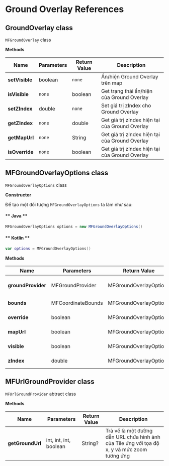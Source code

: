# Ground Overlay References

## GroundOverlay class

`MFGroundOverlay` class

**Methods**

| Name           | Parameters                              | Return Value | Description                                                                            |
|----------------|-----------------------------------------|--------------|----------------------------------------------------------------------------------------|
| **setVisible** | boolean                                 | `none`       | Ẩn/hiện Ground Overlay trên map                                                        |
| **isVisible**  | `none`                                  | boolean      | Get trạng thái ẩn/hiện của Ground Overlay                                              |
| **setZIndex**  | double                                  | `none`       | Set giá trị zIndex cho Ground Overlay                                                  |
| **getZIndex**  | `none`                                  | double       | Get giá trị zIndex hiện tại của Ground Overlay                                         |
| **getMapUrl**  | `none`                                  | String       | Get giá trị zIndex hiện tại của Ground Overlay                                         |
| **isOverride** | `none`                                  | boolean      | Get giá trị zIndex hiện tại của Ground Overlay                                         |

## MFGroundOverlayOptions class

`MFGroundOverlayOptions` class

**Constructor**

Để tạo một đối tượng `MFGroundOverlayOptions` ta làm như sau:

<!-- tabs:start -->
#### ** Java **

```java
MFGroundOverlayOptions options = new MFGroundOverlayOptions()
```

#### ** Kotlin **

```kotlin
var options = MFGroundOverlayOptions()
```
<!-- tabs:end -->

**Methods**

| Name           | Parameters                              | Return Value | Description                                                                             |
|----------------|-----------------------------------------|--------------|-----------------------------------------------------------------------------------------|
| **groundProvider** | MFGroundProvider                    |MFGroundOverlayOptions| set đối tượng MFGroundProvider cho MFGroundOverlayOptions                       |
| **bounds**     | MFCoordinateBounds                      |MFGroundOverlayOptions| set giá trị bounds cho MFGroundOverlayOptions                                   |
| **override**   | boolean                                 |MFGroundOverlayOptions| set giá trị override cho MFGroundOverlayOptions                                 |
| **mapUrl**     | boolean                                 |MFGroundOverlayOptions| set giá trị mapUrl cho MFGroundOverlayOptions                                   |
| **visible**    | boolean                                 |MFGroundOverlayOptions| set giá trị visible cho MFGroundOverlayOptions                                  |
| **zIndex**     | double                                  |MFGroundOverlayOptions| set giá trị zIndex cho MFGroundOverlayOptions                                   |


## MFUrlGroundProvider class

`MFUrlGroundProvider` abtract class

**Methods**

| Name           | Parameters                              | Return Value | Description                                                                            |
|----------------|-----------------------------------------|--------------|----------------------------------------------------------------------------------------|
| **getGroundUrl** | int, int, int, boolean                | String?      | Trả về là một đường dẫn URL chứa hình ảnh của Tile ứng với tọa độ x, y và mức zoom tương ứng|

